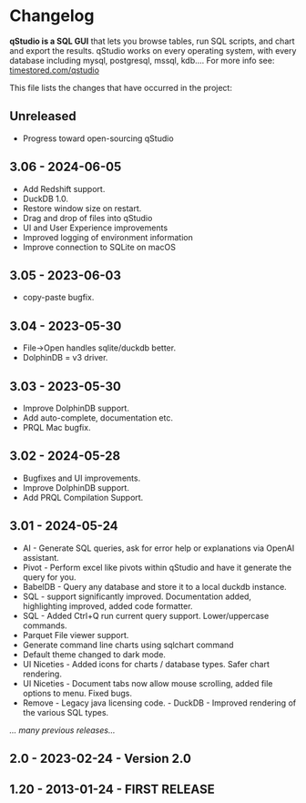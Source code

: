 # Changelog

**qStudio is a SQL GUI** that lets you browse tables,
run SQL scripts, and chart and export the results. 
qStudio works on every operating system,
with every database including mysql, postgresql, mssql, kdb.... 
For more info see:
[timestored.com/qstudio](https://timestored.com/qstudio)

This file lists the changes that have occurred in the project:

## Unreleased 

- Progress toward open-sourcing qStudio

## 3.06 - 2024-06-05 
- Add Redshift support.
- DuckDB 1.0.
- Restore window size on restart.
- Drag and drop of files into qStudio
- UI and User Experience improvements
- Improved logging of environment information
- Improve connection to SQLite on macOS

## 3.05 - 2023-06-03 
- copy-paste bugfix.

## 3.04 - 2023-05-30 
- File->Open handles sqlite/duckdb better. 
- DolphinDB = v3 driver.

## 3.03 - 2023-05-30

- Improve DolphinDB support.
- Add auto-complete, documentation etc. 
- PRQL Mac bugfix.

## 3.02 - 2024-05-28   
- Bugfixes and UI improvements. 
- Improve DolphinDB support. 
- Add PRQL Compilation Support.

## 3.01 - 2024-05-24 
- AI - Generate SQL queries, ask for error help or explanations via OpenAI assistant.
- Pivot - Perform excel like pivots within qStudio and have it generate the query for you.
- BabelDB - Query any database and store it to a local duckdb instance.  
- SQL - support significantly improved. Documentation added, highlighting improved, added code formatter. 
- SQL - Added Ctrl+Q run current query support. Lower/uppercase commands.  
- Parquet File viewer support.
- Generate command line charts using sqlchart command 
- Default theme changed to dark mode.  
- UI Niceties - Added icons for charts / database types. Safer chart rendering. 
- UI Niceties - Document tabs now allow mouse scrolling, added file options to menu. Fixed bugs. 
- Remove - Legacy java licensing code.
					- DuckDB - Improved rendering of the various SQL types.

*... many previous releases...*

## 2.0 - 2023-02-24 - Version 2.0

## 1.20 - 2013-01-24 - FIRST RELEASE
